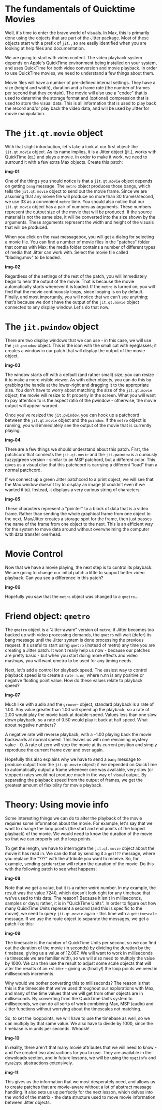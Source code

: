 # The fundamentals of Quicktime Movies
Well, it's time to enter the brave world of visuals. In Max, this is primarily done using the objects that are part of the Jitter package. Most of these objects start with a prefix of `jit.`, so are easily identified when you are looking at help files and documentation.

We are going to start with video content. The video playback system depends on Apple's QuickTime environment being installed on your system, and uses QuickTime for both video conversion and movie playback. In order to use QuickTime movies, we need to understand a few things about them.

Movie files will have a number of pre-defined internal settings. They have a size (height and width), duration and a frame rate (the number of frames per second that they contain). The movie will also use a "codec" that is used to determine the storage format and (optional) compression that is used to store the visual data. This is all information that is used to play back the record and/or play back the video data, and will be used by Jitter for movie manipulation.

# The `jit.qt.movie` object
With that slight introduction, let's take a look at our first object: the `jit.qt.movie` object. As its name implies, it is a Jitter object (jit.), works with QuickTime (qt.) and plays a movie. In order to make it work, we need to surround it with a few extra Max objects. Create this patch:

**img-01**

One of the things you should notice is that a `jit.qt.movie` object depends on getting `bang` message. The `metro` object produces those bangs, which tells the `jit.qt.movie` object to send out the movie frame. Since we are assuming that any movie file will produce no more than 30 frames/second, we use 33 as a convenient `metro` time. You should also notice that our `jit.qt.movie` object has a pair of numbers as arguments. These numbers represent the output size of the movie that will be produced. If the source material is not the same size, it will be converted into the size shown by the arguments. These arguments represent the width and height of the visuals that will be produced.

When you click on the `read` messagebox, you will get a dialog for selecting a movie file. You can find a number of movie files in the "patches" folder that comes with Max: the media folder contains a number of different types of media that Jitter can work with. Select the movie file called "blading.mov" to be loaded.

**img-02**

Regardless of the settings of the rest of the patch, you will immediately begin to hear the output of the movie. That is because the movie automatically starts whenever it is loaded. If the `metro` is turned on, you will find that the movie continuously loops, since looping is on by default. Finally, and most importantly, you will notice that we can't see anything; that's because we don't have the output of the `jit.qt.movie` object connected to any display window. Let's do that now.

# The `jit.pwindow` object
There are two display windows that we can use - in this case, we will use the `jit.pwindow` object. This is the icon with the small cat with eyeglasses; it creates a window in our patch that will display the output of the movie object.

**img-03**

The window starts off with a default (and rather small) size; you can resize it to make a more visible viewer. As with other objects, you can do this by grabbing the handle at the lower-right and dragging it to the appropriate size. You don't have to worry about matching the size of the `jit.qt.movie` object; the movie will resize to fit properly in the screen. What you will want to pay attention to is the aspect ratio of the pwindow - otherwise, the movie output will appear warped.

Once you've resized the `jit.pwindow`, you can hook up a patchcord between the `jit.qt.movie` object and the `pwindow`. If the `metro` object is running, you will immediately see the output of the movie that is currently playing.

**img-04**

There are a few things we should understand about this patch. First, the patchcord that connects the `jit.qt.movie` and the `jit.pwindow` is a curiously fuzzy/green version - similar to an MSP patchord, but a different color. This gives us a visual clue that this patchcord is carrying a different "load" than a normal patchcord.

If we connect up a green Jitter patchcord to a print object, we will see that the Max window doesn't try to display an image (it couldn't even if we wanted it to). Instead, it displays a very curious string of characters:

**img-05**

These characters represent a "pointer" to a block of data that is a video frame. Rather than sending the whole graphical frame from one object to the next, Max/Jitter creates a storage spot for the frame, then just passes the name of the frame from one object to the next. This is an efficient way for the system to move data around without overwhelming the computer with data transfer overhead.

# Movie Control
Now that we have a movie playing, the next step is to control its playback. We are going to change our initial patch a little to support better video playback. Can you see a difference in this patch?

**img-06**

Hopefully you saw that the `metro` object was changed to a `qmetro`...

# Friend object: `qmetro`
The `qmetro` object is a "Jitter-aware" version of `metro`; if Jitter becomes too backed up with video processing demands, the `qmetro` will wait (defer) its bang message until the Jitter system is done processing the previous request. It's useful to start using `qmetro` (instead of metro) any time you are creating a Jitter patch. It won't really help us now - because our patches are pretty basic - but when you start doing more effects and video mashups, you will want qmetro to be used for any timing needs.

Next, let's add a control for playback speed. The easiest way to control playback speed is to create a `rate n.nn`, where n.nn is any positive or negative floating point value. How do these values relate to playback speed?

**img-07**

Much like with audio and the `groove~` object, standard playback is a rate of 1.00. Any value greater than 1.00 will speed up the playback, so a rate of 2.00 would play the movie back at double-speed. Values less than one slow down playback, so a rate of 0.50 would play it back at half speed. What about negative numbers?

A negative rate will reverse playback, with a -1.00 playing back the movie backwards at normal speed. This leaves us with one remaining mystery value - 0. A rate of zero will stop the movie at its current position and simply reproduce the current frame over and over again.

Hopefully this also explains why we have to send a `bang` message to produce output from the `jit.qt.movie` object; if we depended on QuickTime to automatically output a frame whenever one was available, very slow (or stopped) rates would not produce much in the way of visual output. By separating the playback speed from the output of frames, we get the greatest amount of flexibility for movie playback.

# Theory: Using movie info
Some interesting things we can do to alter the playback of the movie requires some information about the movie. For example, let's say that we want to change the loop points (the start and end points of the looped playback) of the movie. We would need to know the duration of the movie so that we can properly set the loop points.

To get the length, we have to interrogate the `jit.qt.movie` object about the movie it has read in. We can do that by sending it a `get???` message, where you replace the "???" with the attribute you want to receive. So, for example, sending `getduration` will return the duration of the movie. Do this with the following patch to see what happens:

**img-08**

Note that we get a value, but it is a rather weird number. In my example, the result was the value 7240, which doesn't look right for any timebase that we've used to this date. The reason? Because it isn't in milliseconds, samples or days; rather, it is in "QuickTime Units". In order to figure out how many QuickTime Units represent a second (and this is specific to the movie), we need to query `jit.qt.movie` again - this time with a `gettimescale` message. If we use the route object to separate the messages, we get a patch like this:

**img-09**

The timescale is the number of QuickTime Units per second, so we can find out the duration of the movie (in seconds) by dividing the duration by the timebase, giving us a value of 12.067. We will want to work in milliseconds (a timescale we are familiar with), so we will also need to multiply the value by 1000. We can then use the result to adjust some scale objects that will alter the results of an `rslider` - giving us (finally!) the loop points we need in milliseconds increments.

Why would we bother converting this to milliseconds? The reason is that this is the timescale that we've used throughout our explorations with Max, and many of the time values that we will get from other objects are in milliseconds. By converting from the QuickTime Units system to milliseconds, we can do all sorts of work combining Max, MSP (audio) and Jitter functions without worrying about the timescales not matching.

So, to set the looppoints, we will have to use the timebase as well, so we can multiply by that same value. We also have to divide by 1000, since the timebase is in units per seconds. Whoosh!

**img-10**

In reality, there aren't that many movie attributes that we will need to know - and I've created two abstractions for you to use. They are available in the downloads section, and in future lessons, we will be using the `myqtinfo` and `myms2qtu` abstractions extensively.

**img-11**

This gives us the information that we most desperately need, and allows us to create patches that are movie-aware without a lot of abstract message handling. It also sets us up perfectly for the next lesson, which delves into the world of the matrix - the data structure used to move movie information between Jitter objects.
